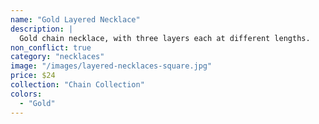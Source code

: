 ```yaml
---
name: "Gold Layered Necklace"
description: |
  Gold chain necklace, with three layers each at different lengths.
non_conflict: true
category: "necklaces"
image: "/images/layered-necklaces-square.jpg"
price: $24
collection: "Chain Collection"
colors:
  - "Gold"
---
```

